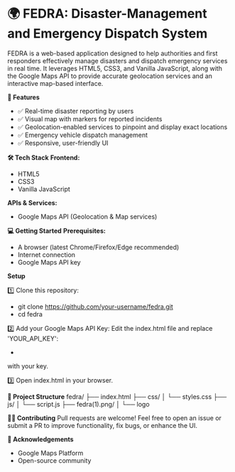 # 🌍 FEDRA: Disaster-Management and Emergency Dispatch System

FEDRA is a web-based application designed to help authorities and first responders effectively manage disasters and dispatch emergency services in real time.
It leverages HTML5, CSS3, and Vanilla JavaScript, along with the Google Maps API to provide accurate geolocation services and an interactive map-based interface.

**🚀 Features**
  
  - ✅ Real-time disaster reporting by users
  - ✅ Visual map with markers for reported incidents
  - ✅ Geolocation-enabled services to pinpoint and display exact locations
  - ✅ Emergency vehicle dispatch management
  - ✅ Responsive, user-friendly UI

**🛠️ Tech Stack**
**Frontend:**
  - HTML5
  - CSS3
  - Vanilla JavaScript

**APIs & Services:**
  - Google Maps API (Geolocation & Map services)

**💻 Getting Started**
**Prerequisites:**
  - A browser (latest Chrome/Firefox/Edge recommended)
  - Internet connection
  - Google Maps API key

**Setup**

1️⃣ Clone this repository:
  - git clone https://github.com/your-username/fedra.git
  - cd fedra
    
2️⃣ Add your Google Maps API Key:
Edit the index.html file and replace 'YOUR_API_KEY':
  - <script src="https://maps.googleapis.com/maps/api/js?key=YOUR_API_KEY"></script>
with your key.

3️⃣ Open index.html in your browser.

**📂 Project Structure**
fedra/
├── index.html
├── css/
│   └── styles.css
├── js/
│   └── script.js
├── fedra(1).png/
│   └── logo

**🧑‍💻 Contributing**
Pull requests are welcome! Feel free to open an issue or submit a PR to improve functionality, fix bugs, or enhance the UI.

**🙏 Acknowledgements**
  - Google Maps Platform
  - Open-source community

